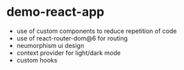 # demo-react-app

- use of custom components to reduce repetition of code
- use of react-router-dom@6 for routing
- neumorphism ui design
- context provider for light/dark mode
- custom hooks
